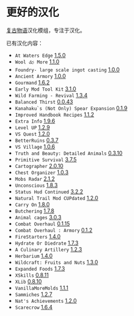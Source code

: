 # 更好的汉化

[复古物语](https://www.vintagestory.at/)汉化模组，专注于汉化。

已有汉化内容：
- `At Waters Edge` [1.5.0](https://mods.vintagestory.at/atwatersedge)
- `Wool 🙵 More` [1.1.0](https://mods.vintagestory.at/wool)
- `Foundry- large scale ingot casting` [1.0.0](https://mods.vintagestory.at/show/mod/1197)
- `Ancient Armory` [1.0.0](https://mods.vintagestory.at/ancientarmory)
- `Gourmand` [1.6.2](https://mods.vintagestory.at/show/mod/14390)
- `Early Mod Tool Kit` [3.1.0](https://mods.vintagestory.at/emtk)
- `Wild Farming - Revival` [1.3.4](https://mods.vintagestory.at/wildfarmingrevival)
- `Balanced Thirst` [0.0.43](https://mods.vintagestory.at/balancedthirst)
- ``Kanahaku`s (Not Only) Spear Expansion`` [0.1.9](https://mods.vintagestory.at/show/mod/11264)
- `Improved Handbook Recipes` [1.1.2](https://mods.vintagestory.at/improvedhandbookrecipes)
- `Extra Info` [1.9.6](https://mods.vintagestory.at/extrainfo)
- `Level UP` [1.2.9](https://mods.vintagestory.at/levelup)
- `VS Quest` [1.2.0](https://mods.vintagestory.at/vsquest)
- `BetterRuins` [0.3.7](https://mods.vintagestory.at/betterruins)
- `VS Village` [1.0.6](https://mods.vintagestory.at/vsvillage)
- `Truth and Beauty: Detailed Animals` [0.3.10](https://mods.vintagestory.at/detailedanimals)
- `Primitive Survival` [3.7.5](https://mods.vintagestory.at/primitivesurvival)
- `Cartographer` [2.0.10](https://mods.vintagestory.at/nbcartographer)
- `Chest Organizer` [1.0.3](https://mods.vintagestory.at/chestorganizer)
- `Mobs Radar` [2.1.2](https://mods.vintagestory.at/mobsradar)
- `Unconscious` [1.8.3](https://mods.vintagestory.at/unconscious)
- `Status Hud Continued` [3.2.2](https://mods.vintagestory.at/show/mod/9817)
- `Natural Trail Mod CUPdated` [1.2.0](https://mods.vintagestory.at/trailmodcupdated)
- `Carry On` [1.8.0](https://mods.vintagestory.at/carryon)
- `Butchering` [1.7.8](https://mods.vintagestory.at/butchering)
- `Animal cages` [3.0.3](https://mods.vintagestory.at/animalcages)
- `Combat Overhaul` [0.1.15](https://mods.vintagestory.at/combatoverhaul)
- `Combat Overhaul : Armory` [0.1.2](https://mods.vintagestory.at/armory)
- `FireStarters` [1.4.0](https://mods.vintagestory.at/firestarters)
- `Hydrate Or Diedrate` [1.7.3](https://mods.vintagestory.at/hydrateordiedrate)
- `A Culinary Artillery` [1.2.3](https://mods.vintagestory.at/aculinaryartillery)
- `Herbarium` [1.4.0](https://mods.vintagestory.at/herbarium)
- `Wildcraft: Fruits and Nuts` [1.3.0](https://mods.vintagestory.at/wildcraftfruit)
- `Expanded Foods` [1.7.3](https://mods.vintagestory.at/expandedfoods)
- `XSkills` [0.8.11](https://mods.vintagestory.at/show/mod/247)
- `XLib` [0.8.10](https://mods.vintagestory.at/show/mod/244)
- `VanillaMoreMolds` [1.1.1](https://mods.vintagestory.at/vanillamoremolds)
- `Sammiches` [1.2.7](https://mods.vintagestory.at/sammiches)
- `Nat's Achievements` [1.2.0](https://mods.vintagestory.at/show/mod/9615)
- `Scarecrow` [1.6.4](https://mods.vintagestory.at/scarecrow)
